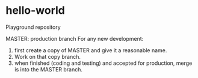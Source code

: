 # hello-world
Playground repository


MASTER: production branch
For any new development:
1. first create a copy of MASTER and give it a reasonable name. 
2. Work on that copy branch.
3. when finished (coding and testing) and accepted for production, merge is into the MASTER branch.
